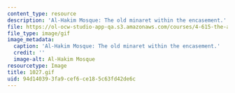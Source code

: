 ```yaml
---
content_type: resource
description: 'Al-Hakim Mosque: The old minaret within the encasement.'
file: https://ol-ocw-studio-app-qa.s3.amazonaws.com/courses/4-615-the-architecture-of-cairo-spring-2002/94d140393fa9cef6ce185c63fd42de6c_1027.gif
file_type: image/gif
image_metadata:
  caption: 'Al-Hakim Mosque: The old minaret within the encasement.'
  credit: ''
  image-alt: Al-Hakim Mosque
resourcetype: Image
title: 1027.gif
uid: 94d14039-3fa9-cef6-ce18-5c63fd42de6c
---
```

